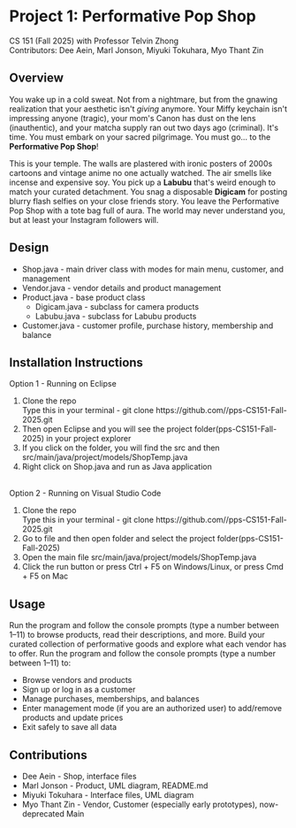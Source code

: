 # Project 1: Performative Pop Shop
CS 151 (Fall 2025) with Professor Telvin Zhong<br>
Contributors: Dee Aein, Marl Jonson, Miyuki Tokuhara, Myo Thant Zin<br>

## Overview
You wake up in a cold sweat. Not from a nightmare, but from the gnawing realization that your aesthetic isn't <i>giving</i> anymore. Your Miffy keychain isn't impressing anyone (tragic), your mom's Canon has dust on the lens (inauthentic), and your matcha supply ran out two days ago (criminal). It's time. You must embark on your sacred pilgrimage. You must go… to the <b>Performative Pop Shop</b>!

This is your temple. The walls are plastered with ironic posters of 2000s cartoons and vintage anime no one actually watched. The air smells like incense and expensive soy. You pick up a <b>Labubu</b> that's weird enough to match your curated detachment. You snag a disposable <b>Digicam</b> for posting blurry flash selfies on your close friends story. You leave the Performative Pop Shop with a tote bag full of aura. The world may never understand you, but at least your Instagram followers will.

## Design
<ul>
  <li>Shop.java - main driver class with modes for main menu, customer, and management</li>
  <li>Vendor.java - vendor details and product management</li>
  <li>Product.java - base product class
    <ul>
      <li>Digicam.java - subclass for camera products</li>
      <li>Labubu.java - subclass for Labubu products</li>
    </ul>
  </li>
  <li>Customer.java - customer profile, purchase history, membership and balance</li>
</ul>

## Installation Instructions
Option 1 - Running on Eclipse
<ol>
  <li>Clone the repo</li>
  Type this in your terminal - git clone https://github.com/<your-username>/pps-CS151-Fall-2025.git
  <li>Then open Eclipse and you will see the project folder(pps-CS151-Fall-2025) in your project explorer</li>
  <li>If you click on the folder, you will find the src and then src/main/java/project/models/ShopTemp.java</li>
  <li>Right click on Shop.java and run as Java application</li>
</ol>
<br>
Option 2 - Running on Visual Studio Code
<ol>
  <li>Clone the repo</li>
  Type this in your terminal - git clone https://github.com/<your-username>/pps-CS151-Fall-2025.git
  <li>Go to file and then open folder and select the project folder(pps-CS151-Fall-2025)</li>
  <li>Open the main file src/main/java/project/models/ShopTemp.java</li>
  <li>Click the run button or press Ctrl + F5 on Windows/Linux, or press Cmd + F5 on Mac</li>
</ol>

## Usage
Run the program and follow the console prompts (type a number between 1–11) to browse products, read their descriptions, and more. Build your curated collection of performative goods and explore what each vendor has to offer.
Run the program and follow the console prompts (type a number between 1–11) to:
<ul>
  <li>Browse vendors and products</li>
  <li>Sign up or log in as a customer</li>
  <li>Manage purchases, memberships, and balances</li>
  <li>Enter management mode (if you are an authorized user) to add/remove products and update prices</li>
  <li>Exit safely to save all data</li>
</ul>

## Contributions
* Dee Aein - Shop, interface files
* Marl Jonson - Product, UML diagram, README.md
* Miyuki Tokuhara - Interface files, UML diagram
* Myo Thant Zin - Vendor, Customer (especially early prototypes), now-deprecated Main

